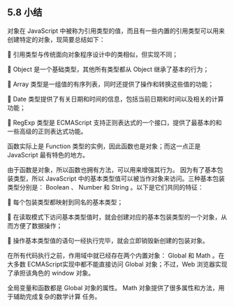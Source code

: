 ## 5.8 小结
对象在 JavaScript 中被称为引用类型的值，而且有一些内置的引用类型可以用来创建特定的对象，现简要总结如下：

  引用类型与传统面向对象程序设计中的类相似，但实现不同；

 Object 是一个基础类型，其他所有类型都从 Object 继承了基本的行为；

 Array 类型是一组值的有序列表，同时还提供了操作和转换这些值的功能；

 Date 类型提供了有关日期和时间的信息，包括当前日期和时间以及相关的计算功能；

 RegExp 类型是 ECMAScript 支持正则表达式的一个接口，提供了最基本的和一些高级的正则表达式功能。

函数实际上是 Function 类型的实例，因此函数也是对象；而这一点正是 JavaScript 最有特色的地方。

由于函数是对象，所以函数也拥有方法，可以用来增强其行为。
因为有了基本包装类型，所以 JavaScript 中的基本类型值可以被当作对象来访问。三种基本包装类型分别是： Boolean 、 Number 和 String 。以下是它们共同的特征：

  每个包装类型都映射到同名的基本类型；

  在读取模式下访问基本类型值时，就会创建对应的基本包装类型的一个对象，从而方便了数据操作；

  操作基本类型值的语句一经执行完毕，就会立即销毁新创建的包装对象。

在所有代码执行之前，作用域中就已经存在两个内置对象： Global 和 Math 。在大多数 ECMAScript实现中都不能直接访问 Global 对象；不过，Web 浏览器实现了承担该角色的 window 对象。

全局变量和函数都是 Global 对象的属性。 Math 对象提供了很多属性和方法，用于辅助完成复杂的数学计算
任务。